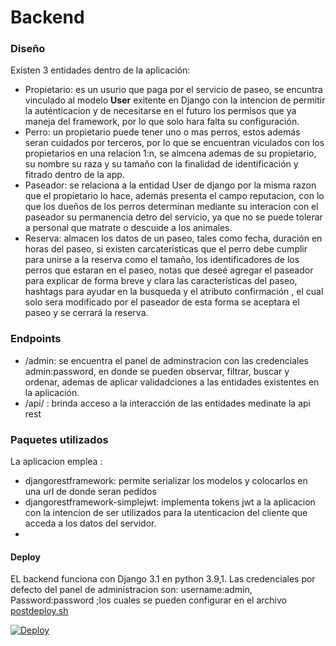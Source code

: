 # Backend

### Diseño
Existen 3 entidades dentro de la aplicación:
- Propietario: es un usurio que paga por el servicio de paseo, se encuntra vinculado al modelo **User** exitente en Django con la intencion de permitir la auténticacion y de necesitarse en el futuro los permisos que ya maneja del framework, por lo que solo hara falta su configuración.
- Perro: un propietario puede tener uno o mas perros, estos además seran cuidados por terceros, por lo que se encuentran viculados con los propietarios en una relacion 1:n, se almcena ademas de su propietario, su nombre su raza y su tamaño con la finalidad de identificación y fitrado dentro de la app.
- Paseador: se relaciona a la entidad User de django por la misma razon que el propietario lo hace, además presenta el campo reputacion, con lo que los dueños de los perros determinan mediante su interacion con el paseador su permanencia detro del servicio, ya que no se puede tolerar a personal que matrate o descuide a los animales.
- Reserva: almacen los datos de un paseo, tales como fecha, duración en horas del paseo, si existen carcateristicas que el perro debe cumplir para unirse a la reserva como el tamaño, los identificadores de los perros que estaran en el paseo, notas que deseé agregar el paseador para explicar de forma breve y clara las características del paseo, hashtags para ayudar en la busqueda y el atributo confirmación , el cual solo sera modificado por el paseador de esta forma se aceptara el paseo y se cerrará la reserva.


### Endpoints
- /admin: se encuentra el panel de adminstracion con las credenciales admin:password, en donde se pueden observar, filtrar, buscar y ordenar, ademas de aplicar validadciones a las entidades existentes en la aplicación.
- /api/ : brinda acceso a la interacción de las entidades medinate la api rest

### Paquetes utilizados
La aplicacion emplea :
- djangorestframework: permite serializar los modelos y colocarlos en una url de donde seran pedidos
- djangorestframework-simplejwt: implementa tokens jwt a la aplicacion con la intencion de ser utilizados para la utenticacion del cliente que acceda a los datos del servidor.
- 

#### Deploy

EL backend funciona con Django 3.1 en python 3.9,1. Las credenciales por defecto del panel de administracion son: username:admin, Password:password ;los cuales se pueden configurar en el archivo [postdeploy.sh](https://github.com/neomatrixcode/dogger/blob/b5d402dcaa5d7fb28260c81503dfa41b215d7bcc/backend/postdeploy.sh#L2)

<a href="https://heroku.com/deploy?template=https://github.com/neomatrixcode/dogger" rel="nofollow"><img alt="Deploy" src="https://www.herokucdn.com/deploy/button.svg" style="max-width:100%;"> </a>
